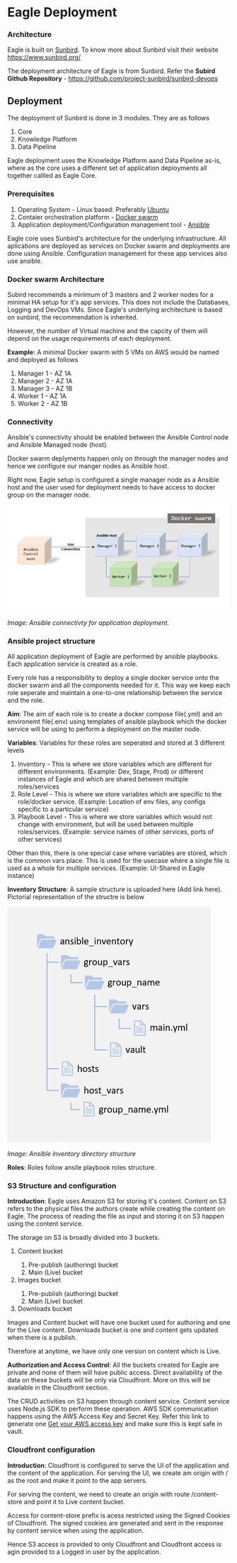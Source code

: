 # Eagle Deployment

### Architecture

Eagle is built on [Sunbird](https://www.sunbird.org/ "Sunbird"). To know more about Sunbird visit their website https://www.sunbird.org/

The deployment architecture of Eagle is from Sunbird. Refer the __Subird Github Repository__ - https://github.com/project-sunbird/sunbird-devops

## Deployment
The deployment of Sunbird is done in 3 modules. They are as follows
  1. Core
  2. Knowledge Platform
  3. Data Pipeline

Eagle deployment uses the Knowledge Platform aand Data Pipeline as-is, where as the core uses a different set of application deployments all together callled as Eagle Core.

### Prerequisites
  1. Operating System - Linux based: Preferably [Ubuntu](https://ubuntu.com/)
  2. Contaier orchestration platform - [Docker swarm](https://docs.docker.com/engine/swarm/)
  3. Application deployment/Configuration management tool - [Ansible](https://www.ansible.com/)

Eagle core uses Sunbird's architecture for the underlying infrastructure. All aplications are deployed as services on Docker swarm and deployments are done using Ansible. Configuration management for these app services also use ansible.

### Docker swarm Architecture
Subird recommends a minimum of 3 masters and 2 worker nodes for a minimal HA setup for it's app services. This does not include the Databases, Logging and DevOps VMs.
Since Eagle's underlying architecture is based on sunbird, the recommendation is inherited.

However, the number of Virtual machine and the capcity of them will depend on the usage requirements of each deployment.

__Example:__
A minimal Docker swarm with 5 VMs on AWS would be named and deployed as follows
  1. Manager 1 - AZ 1A
  2. Manager 2 - AZ 1A
  3. Manager 3 - AZ 1B
  4. Worker 1 - AZ 1A
  5. Worker 2 - AZ 1B

### Connectivity
Ansible's connectivity should be enabled between the Ansible Control node and Ansible Managed node (host).

Docker swarm deplyments happen only on through the manager nodes and hence we configure our manger nodes as Ansible host.

Right now, Eagle setup is configured  a single manager node as a Ansible host and the user used for deployment needs to have access to docker group on the manager node.

![Ansible Setup](images/ansible.PNG)

_Image: Ansible connectivty for application deployment._

### Ansible project structure
All application deployment of Eagle are performed by ansible playbooks. Each application service is created as a role.

Every role has a responsibility to deploy a single docker service onto the docker swarm and all the components needed for it. This way we keep each role seperate and maintain a one-to-one relationship between the service and the role.

__Aim__:
  The aim of each role is to create a docker compose file(.yml) and an environemt file(.env) using templates of ansible playbook which the docker service will be using to perform a deployment on the master node.

__Variables__:
  Variables for these roles are seperated and stored at 3 different levels
  1. Inventory - This is where we store variables which are different for different environments. (Example: Dev, Stage, Prod) or different instances of Eagle and which are shared between multiple roles/services
  2. Role Level - This is where we store variables which are specific to the role/docker service. (Example: Location of env files, any configs specific to a particular service)
  3. Playbook Level - This is where we store variables which would not change with environment, but will be used between multiple roles/services. (Example: service names of other services, ports of other services)

  Other than this, there is one special case where variables are stored, which is the common vars place. This is used for the usecase where a single file is used as a whole for multiple services. (Example: UI-Shared in Eagle instance)

__Inventory Structure__:
  A sample structure is uploaded here (Add link here). Pictorial representation of the structre is below  

  ![Ansible Inventory structure](images/folder_structure.png)

  _Image: Ansible inventory directory structure_

__Roles__:
  Roles follow ansile playbook roles structure.

### S3 Structure and configuration
__Introduction__:
Eagle uses Amazon S3 for storing it's content. Content on S3 refers to the physical files the authors create while creating the content on Eagle. The process of reading the file as input and storing it on S3 happen using the content service.

The storage on S3 is broadly divided into 3 buckets.
  <ol>
    <li>Content bucket</li>
    <ol>
      <li>Pre-publish (authoring) bucket</li>
      <li>Main (Live) bucket</li>
    </ol>
    <li>Images bucket</li>
    <ol>
      <li>Pre-publish (authoring) bucket</li>
      <li>Main (Live) bucket</li>
    </ol>
    <li>Downloads bucket</li>
  </ol>
Images and Content bucket will have one bucket used for authoring and one for the Live content.
Downloads bucket is one and content gets updated when there is a publish.

Therefore at anytime, we have only one version on content which is Live.

__Authorization and Access Control__:
All the buckets created for Eagle are private and none of them will have public access. Direct availability of the data on these buckets will be only via Cloudfront. More on this will be available in the Cloudfront section.

The CRUD activities on S3 happen through content service. Content service uses Node.js SDK to perform these operation. AWS SDK communication happens using the AWS Access Key and Secret Key. Refer this link to generate one [Get your AWS access key](https://aws.amazon.com/premiumsupport/knowledge-center/create-access-key/) and make sure this is kept safe in vault.

### Cloudfront configuration
__Introduction__:
Cloudfront is configured to serve the UI of the application and the content of the application. For serving the UI, we create am origin with / as the root and make it point to the app servers.

For serving the content, we need to create an origin with route /content-store and point it to Live content bucket.

Access for content-store prefix is acess restricted using the Signed Cookies of Cloudfront. The signed cookies are generated and sent in the response by content service when using the application.

Hence S3 access is provided to only Cloudfront and Cloudfront access is agin provided to a Logged in user by the application.
